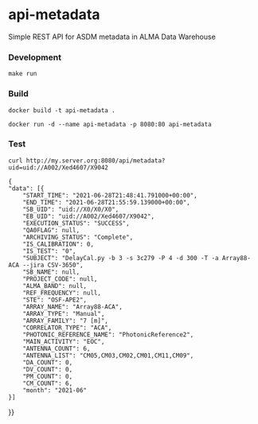 # api-metadata
Simple REST API for ASDM metadata in ALMA Data Warehouse

### Development
    make run

### Build
    docker build -t api-metadata .

    docker run -d --name api-metadata -p 8080:80 api-metadata

### Test
    curl http://my.server.org:8080/api/metadata?uid=uid://A002/Xed4607/X9042

    {
    "data": [{
        "START_TIME": "2021-06-28T21:48:41.791000+00:00",
        "END_TIME": "2021-06-28T21:55:59.139000+00:00",
        "SB_UID": "uid://X0/X0/X0",
        "EB_UID": "uid://A002/Xed4607/X9042",
        "EXECUTION_STATUS": "SUCCESS",
        "QA0FLAG": null,
        "ARCHIVING_STATUS": "Complete",
        "IS_CALIBRATION": 0,
        "IS_TEST": "0",
        "SUBJECT": "DelayCal.py -b 3 -s 3c279 -P 4 -d 300 -T -a Array88-ACA --jira CSV-3650",
        "SB_NAME": null,
        "PROJECT_CODE": null,
        "ALMA_BAND": null,
        "REF_FREQUENCY": null,
        "STE": "OSF-APE2",
        "ARRAY_NAME": "Array88-ACA",
        "ARRAY_TYPE": "Manual",
        "ARRAY_FAMILY": "7 [m]",
        "CORRELATOR_TYPE": "ACA",
        "PHOTONIC_REFERENCE_NAME": "PhotonicReference2",
        "MAIN_ACTIVITY": "EOC",
        "ANTENNA_COUNT": 6,
        "ANTENNA_LIST": "CM05,CM03,CM02,CM01,CM11,CM09",
        "DA_COUNT": 0,
        "DV_COUNT": 0,
        "PM_COUNT": 0,
        "CM_COUNT": 6,
        "month": "2021-06"
    }]
}}
